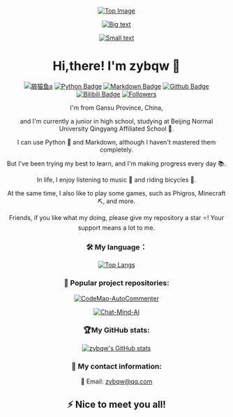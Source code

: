 <div align="center">

[![Top Image](https://capsule-render.vercel.app/api?type=waving&color=66ccff&height=150&section=header)](https://github.com/zybqw/zybqw)

[![Big text](https://readme-typing-svg.demolab.com?font=Hanalei+Fill&size=50&duration=8000&pause=15000&color=66CCFF&vCenter=true&multiline=true&width=800&height=90&lines=%22Go+to+the+pier+to+grab+some+fries.%22)](https://github.com/zybqw/zybqw)

[![Small text](https://readme-typing-svg.demolab.com?font=Hanalei+Fill&size=15&duration=10000&pause=15000&color=33C5BB&center=true&vCenter=true&multiline=true&width=740&height=30&lines=No+matter+what+we+pursue%2C+basic+needs+in+life+like+'grabbing+some+fries'+are+always+an+indispensable+part)](https://github.com/zybqw/zybqw)

# Hi,there!  I'm zybqw 👋

[![屑猫鱼a](https://img.shields.io/badge/屑猫鱼a-66ccff)](https://github.com/zybqw/) 
[![Python Badge](https://img.shields.io/badge/-Python-66ccff?style=flat&logo=Python&logoColor=white)](https://github.com/zybqw/)
[![Markdown Badge](https://img.shields.io/badge/-Markdown-66ccff?style=flat&logo=Markdown&logoColor=white)](https://markdown.com.cn/)
[![Github Badge](https://img.shields.io/badge/-Github%20-66ccff?style=flat&logo=Github&logoColor=white)](https://github.com/zybqw/)
[![Bilibili Badge](https://img.shields.io/badge/Bilibili-66ccff?style=flat&logo=bilibili&logoColor=white)](https://space.bilibili.com/1940383037)
[![Followers](https://img.shields.io/badge/dynamic/json?url=https%3A%2F%2Fapi.spencerwoo.com%2Fsubstats%2F%3Fsource%3Dbilibili%26queryKey%3D1940383037&query=data.totalSubs&logo=bilibili&logoColor=white&label=%E7%B2%89%E4%B8%9D%E6%95%B0&labelColor=66ccff&color=66ccff
)](https://space.bilibili.com/1940383037/fans/fans)

I'm from Gansu Province, China, 

and I'm currently a junior in high school, studying at Beijing Normal University Qingyang Affiliated School 🏫.

I can use Python 🐍 and Markdown, although I haven't mastered them completely. 

But I've been trying my best to learn, and I'm making progress every day 📚.

In life, I enjoy listening to music 🎵 and riding bicycles 🚴. 

At the same time, I also like to play some games, such as Phigros, Minecraft ⛏️, and more.

Friends, if you like what my doing, please give my repository a star ⭐! Your support means a lot to me.

### 🛠 My language：

[![Top Langs](https://github-readme-stats.vercel.app/api/top-langs/?username=zybqw)](https://github.com/anuraghazra/github-readme-stats)

### 🚀 Popular project repositories:

[![CodeMao-AutoCommenter](https://github-readme-stats.vercel.app/api/pin/?username=zybqw&repo=CodeMao-AutoCommenter&theme=shadow_blue)](https://github.com/zybqw/CodeMao-AutoCommenter)

[![Chat-Mind-AI](https://github-readme-stats.vercel.app/api/pin/?username=zybqw&repo=Chat-Mind-AI&theme=shadow_blue)](https://github.com/zybqw/Chat-Mind-AI)

### 🏆My GitHub stats:

[![zybqw's GitHub stats](https://github-readme-stats.vercel.app/api?username=zybqw&show_icons=true&theme=vue)](https://github.com/zybqw)

### 💼 My contact information:

📧 Email: [zybqw@qq.com](mailto:zybqw@qq.com)

## ⚡ Nice to meet you all!

</div>
